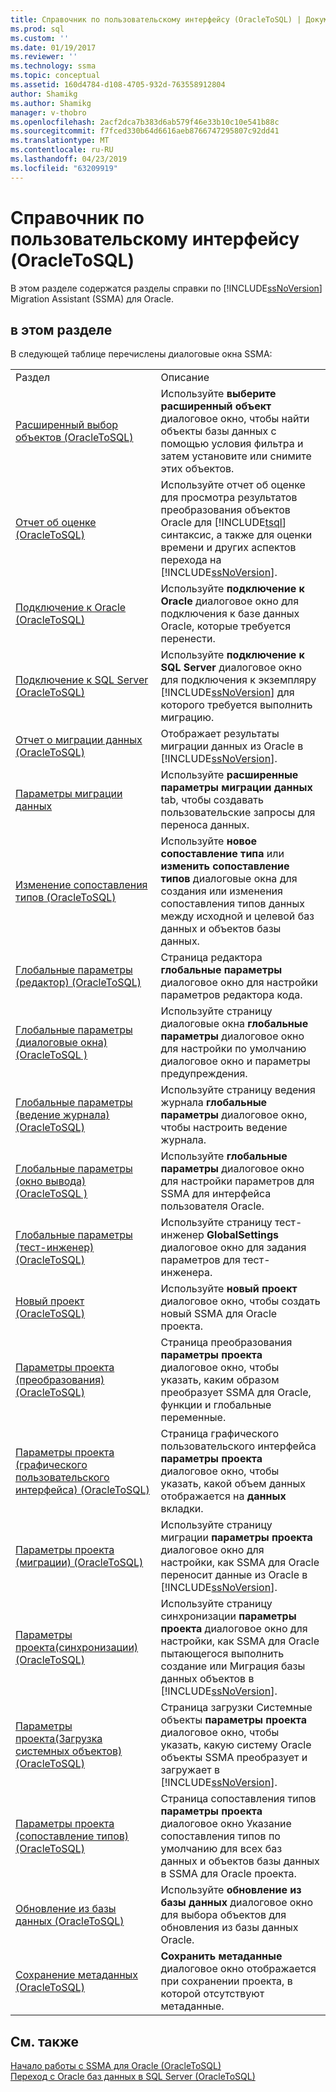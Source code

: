 ```yaml
---
title: Справочник по пользовательскому интерфейсу (OracleToSQL) | Документация Майкрософт
ms.prod: sql
ms.custom: ''
ms.date: 01/19/2017
ms.reviewer: ''
ms.technology: ssma
ms.topic: conceptual
ms.assetid: 160d4784-d108-4705-932d-763558912804
author: Shamikg
ms.author: Shamikg
manager: v-thobro
ms.openlocfilehash: 2acf2dca7b383d6ab579f46e33b10c10e541b88c
ms.sourcegitcommit: f7fced330b64d6616aeb8766747295807c92dd41
ms.translationtype: MT
ms.contentlocale: ru-RU
ms.lasthandoff: 04/23/2019
ms.locfileid: "63209919"
---
```

# <a name="user-interface-reference-oracletosql"></a>Справочник по пользовательскому интерфейсу (OracleToSQL)
В этом разделе содержатся разделы справки по [!INCLUDE[ssNoVersion](../../includes/ssnoversion-md.md)] Migration Assistant (SSMA) для Oracle.  
  
## <a name="in-this-section"></a>в этом разделе  
В следующей таблице перечислены диалоговые окна SSMA:  
  
|||  
|-|-|  
|Раздел|Описание|  
|[Расширенный выбор объектов &#40;OracleToSQL&#41;](../../ssma/oracle/advanced-object-selection-oracletosql.md)|Используйте **выберите расширенный объект** диалоговое окно, чтобы найти объекты базы данных с помощью условия фильтра и затем установите или снимите этих объектов.|  
|[Отчет об оценке &#40;OracleToSQL&#41;](../../ssma/oracle/assessment-report-oracletosql.md)|Используйте отчет об оценке для просмотра результатов преобразования объектов Oracle для [!INCLUDE[tsql](../../includes/tsql-md.md)] синтаксис, а также для оценки времени и других аспектов перехода на [!INCLUDE[ssNoVersion](../../includes/ssnoversion-md.md)].|  
|[Подключение к Oracle &#40;OracleToSQL&#41;](../../ssma/oracle/connect-to-oracle-oracletosql.md)|Используйте **подключение к Oracle** диалоговое окно для подключения к базе данных Oracle, которые требуется перенести.|  
|[Подключение к SQL Server &#40;OracleToSQL&#41;](../../ssma/oracle/connect-to-sql-server-oracletosql.md)|Используйте **подключение к SQL Server** диалоговое окно для подключения к экземпляру [!INCLUDE[ssNoVersion](../../includes/ssnoversion-md.md)] для которого требуется выполнить миграцию.|  
|[Отчет о миграции данных &#40;OracleToSQL&#41;](../../ssma/oracle/data-migration-report-oracletosql.md)|Отображает результаты миграции данных из Oracle в [!INCLUDE[ssNoVersion](../../includes/ssnoversion-md.md)].|  
|[Параметры миграции данных](data-migration-settings-oracletosql.md)|Используйте **расширенные параметры миграции данных** tab, чтобы создавать пользовательские запросы для переноса данных.|  
|[Изменение сопоставления типов &#40;OracleToSQL&#41;](../../ssma/oracle/edit-type-mapping-oracletosql.md)|Используйте **новое сопоставление типа** или **изменить сопоставление типов** диалоговые окна для создания или изменения сопоставления типов данных между исходной и целевой баз данных и объектов базы данных.|  
|[Глобальные параметры &#40;редактор&#41; &#40;OracleToSQL&#41;](../../ssma/oracle/global-settings-editor-oracletosql.md)|Страница редактора **глобальные параметры** диалоговое окно для настройки параметров редактора кода.|  
|[Глобальные параметры &#40;диалоговые окна&#41;&#40;OracleToSQL  &#41;](../../ssma/oracle/global-settings-dialogs-oracletosql.md)|Используйте страницу диалоговые окна **глобальные параметры** диалоговое окно для настройки по умолчанию диалоговое окно и параметры предупреждения.|  
|[Глобальные параметры &#40;ведение журнала&#41; &#40;OracleToSQL&#41;](../../ssma/oracle/global-settings-logging-oracletosql.md)|Используйте страницу ведения журнала **глобальные параметры** диалоговое окно, чтобы настроить ведение журнала.|  
|[Глобальные параметры &#40;окно вывода&#41;&#40;OracleToSQL  &#41;](../../ssma/oracle/global-settings-output-window-oracletosql.md)|Используйте **глобальные параметры** диалоговое окно для настройки параметров для SSMA для интерфейса пользователя Oracle.|  
|[Глобальные параметры &#40;тест-инженер&#41; &#40;OracleToSQL&#41;](../../ssma/oracle/global-settings-tester-oracletosql.md)|Используйте страницу тест-инженер **GlobalSettings** диалоговое окно для задания параметров для тест-инженера.|  
|[Новый проект &#40;OracleToSQL&#41;](../../ssma/oracle/new-project-oracletosql.md)|Используйте **новый проект** диалоговое окно, чтобы создать новый SSMA для Oracle проекта.|  
|[Параметры проекта &#40;преобразования&#41; &#40;OracleToSQL&#41;](../../ssma/oracle/project-settings-conversion-oracletosql.md)|Страница преобразования **параметры проекта** диалоговое окно, чтобы указать, каким образом преобразует SSMA для Oracle, функции и глобальные переменные.|  
|[Параметры проекта &#40;графического пользовательского интерфейса&#41; &#40;OracleToSQL&#41;](../../ssma/oracle/project-settings-gui-oracletosql.md)|Страница графического пользовательского интерфейса **параметры проекта** диалоговое окно, чтобы указать, какой объем данных отображается на **данных** вкладки.|  
|[Параметры проекта &#40;миграции&#41; &#40;OracleToSQL&#41;](../../ssma/oracle/project-settings-migration-oracletosql.md)|Используйте страницу миграции **параметры проекта** диалоговое окно для настройки, как SSMA для Oracle переносит данные из Oracle в [!INCLUDE[ssNoVersion](../../includes/ssnoversion-md.md)].|  
|[Параметры проекта&#40;синхронизации&#41; &#40;OracleToSQL&#41;](../../ssma/oracle/project-settings-synchronization-oracletosql.md)|Используйте страницу синхронизации **параметры проекта** диалоговое окно для настройки, как SSMA для Oracle пытающегося выполнить создание или Миграция базы данных объектов в [!INCLUDE[ssNoVersion](../../includes/ssnoversion-md.md)].|  
|[Параметры проекта&#40;Загрузка системных объектов&#41; &#40;OracleToSQL&#41;](../../ssma/oracle/project-settings-loading-system-objects-oracletosql.md)|Страница загрузки Системные объекты **параметры проекта** диалоговое окно, чтобы указать, какую систему Oracle объекты SSMA преобразует и загружает в [!INCLUDE[ssNoVersion](../../includes/ssnoversion-md.md)].|  
|[Параметры проекта &#40;сопоставление типов&#41; &#40;OracleToSQL&#41;](../../ssma/oracle/project-settings-type-mapping-oracletosql.md)|Страница сопоставления типов **параметры проекта** диалоговое окно Указание сопоставления типов по умолчанию для всех баз данных и объектов базы данных в SSMA для Oracle проекта.|  
|[Обновление из базы данных &#40;OracleToSQL&#41;](../../ssma/oracle/refresh-from-database-oracletosql.md)|Используйте **обновление из базы данных** диалоговое окно для выбора объектов для обновления из базы данных Oracle.|  
|[Сохранение метаданных &#40;OracleToSQL&#41;](../../ssma/oracle/save-metadata-oracletosql.md)|**Сохранить метаданные** диалоговое окно отображается при сохранении проекта, в которой отсутствуют метаданные.|  
  
## <a name="see-also"></a>См. также  
[Начало работы с SSMA для Oracle &#40;OracleToSQL&#41;](../../ssma/oracle/getting-started-with-ssma-for-oracle-oracletosql.md)  
[Переход с Oracle баз данных в SQL Server &#40;OracleToSQL&#41;](../../ssma/oracle/migrating-oracle-databases-to-sql-server-oracletosql.md)  
  
